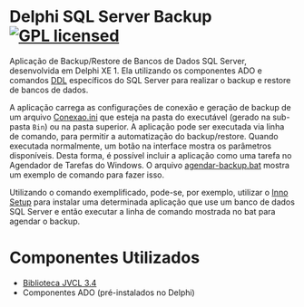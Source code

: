# Delphi SQL Server Backup [![GPL licensed](https://img.shields.io/badge/license-GPL-blue.svg)](http://www.gnu.org/licenses/gpl-3.0)

Aplicação de Backup/Restore de Bancos de Dados SQL Server, desenvolvida em Delphi XE 1.
Ela utilizando os componentes ADO e comandos [DDL](https://technet.microsoft.com/en-us/library/ff848799(v=sql.110).aspx) específicos do SQL Server
para realizar o backup e restore de bancos de dados.

A aplicação carrega as configurações de conexão e geração de backup de um arquivo [Conexao.ini](Conexao.ini)
que esteja na pasta do executável (gerado na sub-pasta `Bin`) ou na pasta superior.
A aplicação pode ser executada via linha de comando, para permitir a automatização do backup/restore.
Quando executada normalmente, um botão na interface mostra os parâmetros disponíveis.
Desta forma, é possível incluir a aplicação como uma tarefa no Agendador de Tarefas do Windows.
O arquivo [agendar-backup.bat](agendar-backup.bat) mostra um exemplo de comando para fazer isso.

Utilizando o comando exemplificado, pode-se, por exemplo, utilizar o [Inno Setup](http://www.jrsoftware.org/isinfo.php) 
para instalar uma determinada aplicação que use um banco de dados SQL Server e então executar
a linha de comando mostrada no bat para agendar o backup.

# Componentes Utilizados

- [Biblioteca JVCL 3.4](http://jvcl.delphi-jedi.org)
- Componentes ADO (pré-instalados no Delphi)